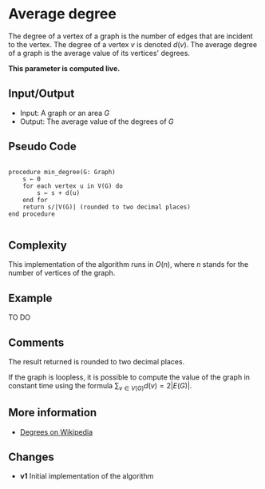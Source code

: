 # Average degree 
The degree of a vertex of a graph is the number of edges that are incident to the vertex. The degree of a vertex $v$ is denoted $d(v)$. The average degree of a graph is the average value of its vertices' degrees.

**This parameter is computed live.**

## Input/Output
- Input: A graph or an area $G$ 
- Output: The average value of the degrees of $G$

## Pseudo Code

```

procedure min_degree(G: Graph)
    s ← 0
    for each vertex u in V(G) do
        s ← s + d(u)
    end for
    return s/|V(G)| (rounded to two decimal places)
end procedure


```

## Complexity
This implementation of the algorithm runs in $O(n)$, where $n$ stands for the number of vertices of the graph.  

## Example
TO DO
 
## Comments
The result returned is rounded to two decimal places. 

If the graph is loopless, it is possible to compute the value of the graph in constant time using the formula $\sum_{v \in V(G)} d(v) = 2 |E(G)|$. 


## More information
  - [Degrees on Wikipedia](https://en.wikipedia.org/wiki/Degree_(graph_theory)) 

## Changes

  - **v1** Initial implementation of the algorithm 